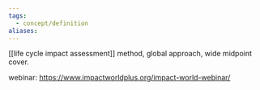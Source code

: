 ```yaml
---
tags:
  - concept/definition
aliases:
---
```

[[life cycle impact assessment]] method, global approach, wide midpoint cover.

webinar:
https://www.impactworldplus.org/impact-world-webinar/
